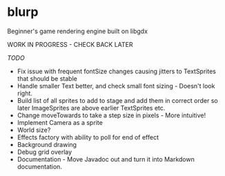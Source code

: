 # blurp
Beginner's game rendering engine built on libgdx

WORK IN PROGRESS - CHECK BACK LATER

*TODO*
* Fix issue with frequent fontSize changes causing jitters to TextSprites that should be stable
* Handle smaller Text better, and check small font sizing - Doesn't look right.
* Build list of all sprites to add to stage and add them in correct order so later ImageSprites are above earlier TextSprites etc.
* Change moveTowards to take a step size in pixels - More intuitive!
* Implement Camera as a sprite
* World size?
* Effects factory with ability to poll for end of effect
* Background drawing
* Debug grid overlay
* Documentation - Move Javadoc out and turn it into Markdown documentation.


